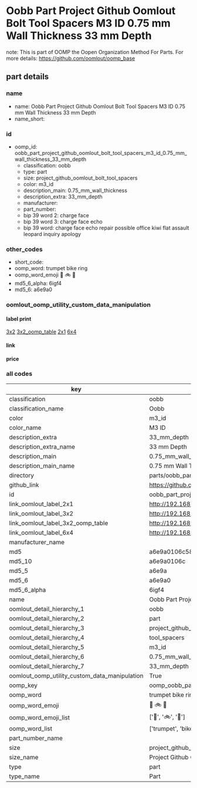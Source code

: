 # Oobb Part Project Github Oomlout Bolt Tool Spacers M3 ID 0.75 mm Wall Thickness 33 mm Depth  

note: This is part of OOMP the Oopen Organization Method For Parts. For more details: https://github.com/oomlout/oomp_base

##  part details
  







### name
* name: Oobb Part Project Github Oomlout Bolt Tool Spacers M3 ID 0.75 mm Wall Thickness 33 mm Depth
* name_short: 
### id
* oomp_id: oobb_part_project_github_oomlout_bolt_tool_spacers_m3_id_0.75_mm_wall_thickness_33_mm_depth
  * classification: oobb
  * type: part
  * size: project_github_oomlout_bolt_tool_spacers
  * color: m3_id
  * description_main: 0.75_mm_wall_thickness
  * description_extra: 33_mm_depth
  * manufacturer: 
  * part_number: 
  * bip 39 word 2: charge face
  * bip 39 word 3: charge face echo
  * bip 39 word: charge face echo repair possible office kiwi flat assault leopard inquiry apology

### other_codes
* short_code: 
* oomp_word: trumpet bike ring
* oomp_word_emoji :trumpet: :bike: :ring:
* md5_6_alpha: 6igf4
* md5_6: a6e9a0






### oomlout_oomp_utility_custom_data_manipulation
#### label print
[3x2](http://192.168.1.245:1112/?label=oomp%206igf4)
[3x2_oomp_table](http://192.168.1.108:1112/?label=oomp%206igf4)
[2x1](http://192.168.1.242:1112/?label=oomp%206igf4)
[6x4](http://192.168.1.55:1112/?label=oomp%206igf4)    

#### link

                              

#### price







### all codes 
| key | value |  
| --- | --- |  
| classification | oobb |  
| classification_name | Oobb |  
| color | m3_id |  
| color_name | M3 ID |  
| description_extra | 33_mm_depth |  
| description_extra_name | 33 mm Depth |  
| description_main | 0.75_mm_wall_thickness |  
| description_main_name | 0.75 mm Wall Thickness |  
| directory | parts/oobb_part_project_github_oomlout_bolt_tool_spacers_m3_id_0.75_mm_wall_thickness_33_mm_depth |  
| github_link | https://github.com/oomlout/oomlout_oomp_part_src/tree/main/parts/oobb_part_project_github_oomlout_bolt_tool_spacers_m3_id_0.75_mm_wall_thickness_33_mm_depth |  
| id | oobb_part_project_github_oomlout_bolt_tool_spacers_m3_id_0.75_mm_wall_thickness_33_mm_depth |  
| link_oomlout_label_2x1 | http://192.168.1.242:1112/?label=oomp%206igf4 |  
| link_oomlout_label_3x2 | http://192.168.1.245:1112/?label=oomp%206igf4 |  
| link_oomlout_label_3x2_oomp_table | http://192.168.1.108:1112/?label=oomp%206igf4 |  
| link_oomlout_label_6x4 | http://192.168.1.55:1112/?label=oomp%206igf4 |  
| manufacturer_name |  |  
| md5 | a6e9a0106c588f6e66544b688bd46134 |  
| md5_10 | a6e9a0106c |  
| md5_5 | a6e9a |  
| md5_6 | a6e9a0 |  
| md5_6_alpha | 6igf4 |  
| name | Oobb Part Project Github Oomlout Bolt Tool Spacers M3 ID 0.75 mm Wall Thickness 33 mm Depth |  
| oomlout_detail_hierarchy_1 | oobb |  
| oomlout_detail_hierarchy_2 | part |  
| oomlout_detail_hierarchy_3 | project_github_bolt |  
| oomlout_detail_hierarchy_4 | tool_spacers |  
| oomlout_detail_hierarchy_5 | m3_id |  
| oomlout_detail_hierarchy_6 | 0.75_mm_wall_thickness |  
| oomlout_detail_hierarchy_7 | 33_mm_depth |  
| oomlout_oomp_utility_custom_data_manipulation | True |  
| oomp_key | oomp_oobb_part_project_github_oomlout_bolt_tool_spacers_m3_id_0.75_mm_wall_thickness_33_mm_depth |  
| oomp_word | trumpet bike ring |  
| oomp_word_emoji | :trumpet: :bike: :ring: |  
| oomp_word_emoji_list | [':trumpet:', ':bike:', ':ring:'] |  
| oomp_word_list | ['trumpet', 'bike', 'ring'] |  
| part_number_name |  |  
| size | project_github_oomlout_bolt_tool_spacers |  
| size_name | Project Github Oomlout Bolt Tool Spacers |  
| type | part |  
| type_name | Part |  
